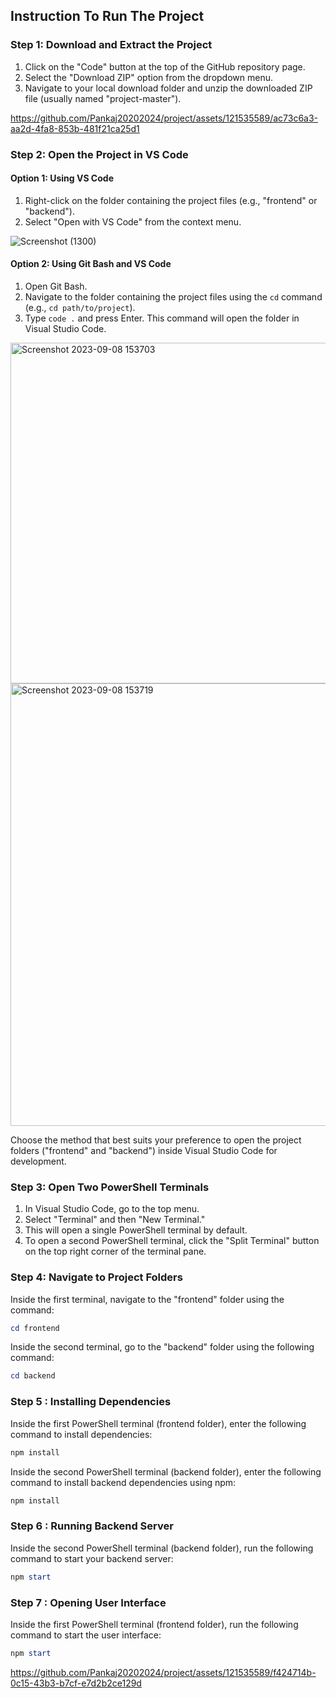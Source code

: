 ## Instruction To Run The Project

### Step 1: Download and Extract the Project

1. Click on the "Code" button at the top of the GitHub repository page.
2. Select the "Download ZIP" option from the dropdown menu.
3. Navigate to your local download folder and unzip the downloaded ZIP file (usually named "project-master").

https://github.com/Pankaj20202024/project/assets/121535589/ac73c6a3-aa2d-4fa8-853b-481f21ca25d1

### Step 2: Open the Project in VS Code 

#### Option 1: Using VS Code

1. Right-click on the folder containing the project files (e.g., "frontend" or "backend").
2. Select "Open with VS Code" from the context menu.

![Screenshot (1300)](https://github.com/Pankaj20202024/project/assets/121535589/2d6fa166-aaa2-4d9a-9df6-ae0df74a2ac1)

#### Option 2: Using Git Bash and VS Code

1. Open Git Bash.
2. Navigate to the folder containing the project files using the `cd` command (e.g., `cd path/to/project`).
3. Type `code .` and press Enter. This command will open the folder in Visual Studio Code.

<img width="545" alt="Screenshot 2023-09-08 153703" src="https://github.com/Pankaj20202024/project/assets/121535589/d430d164-853b-4565-b311-1d1f8b8f613e">

<img width="708" alt="Screenshot 2023-09-08 153719" src="https://github.com/Pankaj20202024/project/assets/121535589/af5fc3ad-e067-4a96-94ae-83ea54dd8f2d">

Choose the method that best suits your preference to open the project folders ("frontend" and "backend") inside Visual Studio Code for development.

### Step 3: Open Two PowerShell Terminals

1. In Visual Studio Code, go to the top menu.
2. Select "Terminal" and then "New Terminal."
3. This will open a single PowerShell terminal by default.
4. To open a second PowerShell terminal, click the "Split Terminal" button on the top right corner of the terminal pane.


### Step 4: Navigate to Project Folders

Inside the first terminal, navigate to the "frontend" folder using the command:
```powershell
cd frontend
```

Inside the second terminal, go to the "backend" folder using the following command:
```powershell
cd backend
```

### Step 5 : Installing Dependencies

Inside the first PowerShell terminal (frontend folder), enter the following command to install dependencies:
```powershell
npm install

```
Inside the second PowerShell terminal (backend folder), enter the following command to install backend dependencies using npm:
```powershell
npm install
```

### Step 6 : Running Backend Server

Inside the second PowerShell terminal (backend folder), run the following command to start your backend server:
```powershell
npm start
```

### Step 7 : Opening User Interface

Inside the first PowerShell terminal (frontend folder), run the following command to start the user interface:
```powershell
npm start
```

https://github.com/Pankaj20202024/project/assets/121535589/f424714b-0c15-43b3-b7cf-e7d2b2ce129d


